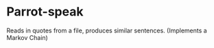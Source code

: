 # Parrot-speak
Reads in quotes from a file, produces similar sentences. (Implements a Markov Chain)
